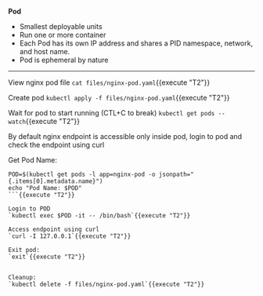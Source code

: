
<b>Pod</b>

* Smallest deployable units 
* Run one or more container
* Each Pod has its own IP address and shares a PID namespace, network, and host name.
* Pod is ephemeral by nature
---

View nginx pod file
`cat files/nginx-pod.yaml`{{execute "T2"}}

Create pod
`kubectl apply -f files/nginx-pod.yaml`{{execute "T2"}}

Wait for pod to start running (CTL+C to break)
`kubectl get pods --watch`{{execute "T2"}}

By default nginx endpoint is accessible only inside pod, login to pod and check the endpoint using curl

Get Pod Name:
```
POD=$(kubectl get pods -l app=nginx-pod -o jsonpath="{.items[0].metadata.name}")
echo "Pod Name: $POD"
```{{execute "T2"}}

Login to POD
`kubectl exec $POD -it -- /bin/bash`{{execute "T2"}}

Access endpoint using curl
`curl -I 127.0.0.1`{{execute "T2"}}

Exit pod:
`exit`{{execute "T2"}}


Cleanup:
`kubectl delete -f files/nginx-pod.yaml`{{execute "T2"}}
 